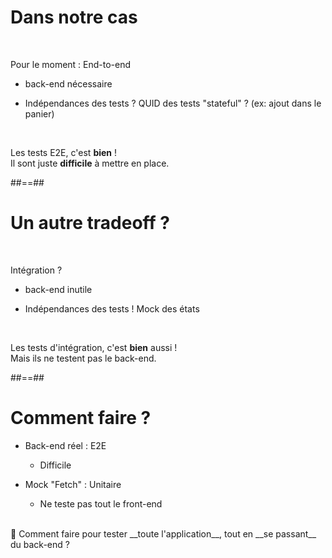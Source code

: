 # Dans notre cas
<br/>

Pour le moment : End-to-end
  * back-end nécessaire

  * Indépendances des tests ? 
    QUID des tests "stateful" ? (ex: ajout dans le panier)

<br/>

Les tests E2E, c'est __bien__ !   
Il sont juste __difficile__ à mettre en place.

##==##

# Un autre tradeoff ? 
<br/>

Intégration ? 

  * back-end inutile

  * Indépendances des tests !
    Mock des états

<br/>

Les tests d'intégration, c'est __bien__ aussi !   
Mais ils ne testent pas le back-end.

##==##

# Comment faire ? 

* Back-end réel : E2E
  * Difficile

* Mock "Fetch" : Unitaire
  * Ne teste pas tout le front-end

<br/>  
🤔 Comment faire pour tester __toute l'application__, tout en __se passant__ du back-end ? 